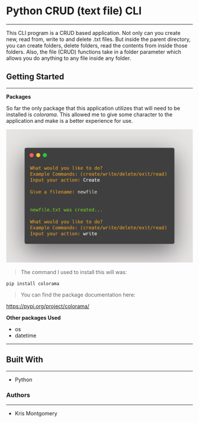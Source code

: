 # Python CRUD (text file) CLI #
___
This CLI program is a CRUD based application. Not only can you create new, read from, write to and delete .txt files. But inside the parent directory, you can create folders, delete folders, read the contents from inside those folders. Also, the file (CRUD) functions take in a folder parameter which allows you do anything to any file inside any folder. 

## Getting Started ##
___
**Packages**

So far the only package that this application utilizes that will need to be installed is *colorama*. This allowed me to give some character to the application and make is a better experience for use.

<img src='carbon.png'>

>The command I used to install this will was:

```
pip install colorama
```
>You can find the package documentation here:

<a href='https://pypi.org/project/colorama/'>https://pypi.org/project/colorama/</a>

**Other packages Used**

- os
- datetime

---
## Built With ##
---
- Python 

### Authors ###
---
- Kris Montgomery